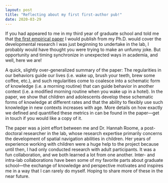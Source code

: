 ```yaml
---
layout: post
title: "Reflecting about my first first-author pub!"
date: 2020-03-29
---
```


If you had appeared to me in my third year of graduate school and told me that <a href="https://www.tandfonline.com/doi/abs/10.1080/02643294.2019.1667316/" target="_blank">the first empirical paper</a> I would publish from my Ph.D. would cover the developmental research I was just beginning to undertake in the lab, I probably would have thought you were trying to make an unfunny joke. But opportunity and timing synchronize in unexpected ways in academia, and well, here we are! 

A quick, slightly over-generalized summary of the paper:
The regularities in our behaviors guide our lives (i.e. wake up, brush your teeth, brew some coffee, etc.), and such regularities come to coalesce into a schematic form of knowledge (i.e. a morning routine) that can guide behavior in another context (i.e. a modified morning routine when you wake up in a hotel). In the paper, we show that children and adolescents develop these schematic forms of knowledge at different rates and that the ability to flexibly use such knowledge in new contexts increases with age. More details on how exactly we defined and quantified these metrics in can be found in the paper—get in touch if you would like a copy of it.
 
The paper was a joint effort between me and Dr. Hannah Roome, a post-doctoral researcher in the lab, whose research expertise primarily concerns the development of spatial navigation abilities in children. Her years of experience working with children were a huge help to the project because until then, I had only conducted research with adult participants. It was a fun collaboration, and we both learned a lot from one another. Inter- and intra-lab collaborations have been some of my favorite parts about graduate school—the exchange of knowledge and perspective motivates and inspires me in a way that I can rarely do myself. Hoping to share more of these in the near future.